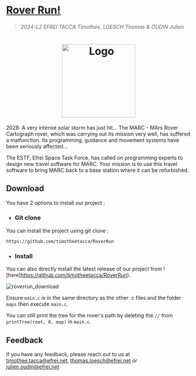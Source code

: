 
# [Rover Run!](https://github.com/timotheetacca/RoverRun)
> ###### 2024-L2 EFREI TACCA Timothée, LOESCH Thomas & OUDIN Julien

<h1 align="center">
    <img alt="Logo" width="200px" src="[https://raw.githubusercontent.com/cookiecutter/cookiecutter/3ac078356adf5a1a72042dfe72ebfa4a9cd5ef38/logo/cookiecutter_medium.png](https://github.com/user-attachments/assets/7c6a0520-c4cc-4454-b476-6ccf38f0e322)">
</h1>

2028: A very intense solar storm has just hit... The MARC - MArs Rover Cartograph rover, which was carrying out its mission very well, has suffered a malfunction. Its programming, guidance and movement systems have been seriously affected...

The ESTF, Efrei Space Task Force, has called on programming experts to design new travel software for MARC. Your mission is to use this travel software to bring MARC back to a base station where it can be refurbished.


## Download
You have 2 options to install our project : 
- ### Git clone
You can install the project using git clone :

```
https://github.com/timotheetacca/RoverRun
```

- ### Install

You can also directly install the latest release of our project from ![here]https://github.com/timotheetacca/RoverRun).

![roverrun_download](https://github.com/user-attachments/assets/fd7f8b86-abb8-42d0-bb09-34335277fece)


Ensure `main.c` is in the same directory as the other .c files and the folder `maps` then execute `main.c`.


You can still print the tree for the rover's path by deleting the `//` from `printTree(root, 0, map)` in `main.c`.


## Feedback

If you have any feedback, please reach out to us at timothee.tacca@efrei.net, thomas.loesch@efrei.net or julien.oudin@efrei.net
